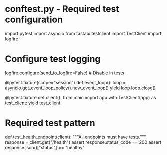 # conftest.py - Required test configuration
import pytest
import asyncio
from fastapi.testclient import TestClient
import logfire

# Configure test logging
logfire.configure(send_to_logfire=False)  # Disable in tests

@pytest.fixture(scope="session")
def event_loop():
    loop = asyncio.get_event_loop_policy().new_event_loop()
    yield loop
    loop.close()

@pytest.fixture
def client():
    from main import app
    with TestClient(app) as test_client:
        yield test_client

# Required test pattern
def test_health_endpoint(client):
    """All endpoints must have tests."""
    response = client.get("/health")
    assert response.status_code == 200
    assert response.json()["status"] == "healthy"
